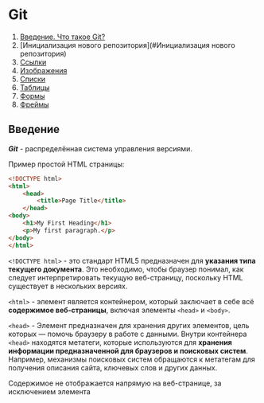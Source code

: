 # Git

1. [Введение. Что такое Git?](#Введение)
2. [Инициализация нового репозитория](#Инициализация нового репозитория)
3. [Ссылки]()
4. [Изображения]()
5. [Списки]()
6. [Таблицы]()
7. [Формы]()
8. [Фреймы]()

## Введение

***Git*** - распределённая система управления версиями.

Пример простой HTML страницы:

```html
<!DOCTYPE html>
<html>
    <head>
        <title>Page Title</title>
    </head>
<body>
    <h1>My First Heading</h1>
    <p>My first paragraph.</p>
</body>
</html>
```

`<!DOCTYPE html>` - это стандарт HTML5 предназначен для **указания типа текущего документа**. Это необходимо, чтобы браузер понимал, как следует интерпретировать текущую веб-страницу, поскольку HTML существует в нескольких версиях.

`<html>` - элемент является контейнером, который заключает в себе всё **содержимое веб-страницы**, включая элементы `<head>` и `<body>`.

`<head>` - Элемент предназначен для хранения других элементов, цель которых — помочь браузеру в работе с данными. Внутри контейнера `<head>` находятся метатеги, которые используются для **хранения информации предназначенной для браузеров и поисковых систем**. Например, механизмы поисковых систем обращаются к метатегам для получения описания сайта, ключевых слов и других данных.

Содержимое <head> не отображается напрямую на веб-странице, за исключением элемента <title>, он задаёт заголовок окна веб-страницы..

`<title>` -  определяет **заголовок документа** (веб-страницы).

`<body>` -  Элемент <body> предназначен для хранения содержимого веб-страницы (контента), отображаемого в окне браузера. Информацию, которую следует выводить в документе, следует располагать именно внутри контейнера <body>. К такой информации относится текст, изображения, теги, скрипты JavaScript и т. д.

`<h1>` - **обозначение заголовка** первого уровня.

`<p>` -  определяет **текстовый абзац**.

## Инициализация нового репозитория

Создание репозитория в папке где выполняется команда
```console
$ git init
```